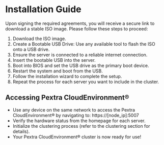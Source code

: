 # Installation Guide

Upon signing the required agreements, you will receive a secure link to download a stable ISO image. Please follow these steps to proceed:

1. Download the ISO image.
2. Create a Bootable USB Drive: Use any available tool to flash the ISO onto a USB drive.
3. Ensure the server is connected to a reliable internet connection.
4. Insert the bootable USB into the server.
5. Boot into BIOS and set the USB drive as the primary boot device.
6. Restart the system and boot from the USB.
7. Follow the installation wizard to complete the setup.
8. Repeat the process for each server you want to include in the cluster.

## Accessing Pextra CloudEnvironment®

- Use any device on the same network to access the Pextra CloudEnvironment® by navigating to:
  https://[node_ip]:5007
- Verify the hardware status from the homepage for each server.
- Initialize the clustering process (refer to the clustering section for details).
- Your Pextra CloudEnvironment® cluster is now ready for use!
